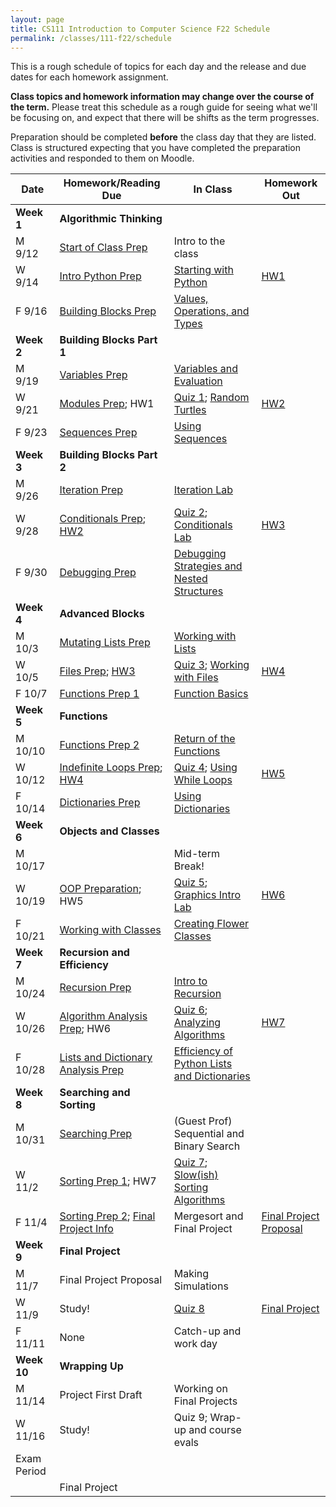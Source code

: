 ```yaml
---
layout: page
title: CS111 Introduction to Computer Science F22 Schedule
permalink: /classes/111-f22/schedule
---
```


This is a rough schedule of topics for each day and the release and due dates for each homework assignment.  

**Class topics and homework information may change over the course of the term.** Please treat this schedule as a rough guide for seeing what we'll be focusing on, and expect that there will be shifts as the term progresses.

Preparation should be completed **before** the class day that they are listed. Class is structured expecting that you have completed the preparation activities and responded to them on Moodle.

| Date	| Homework/Reading Due	| In Class |	Homework Out |
| ------- | --------------- | ------------- | -------------- |
| **Week 1** | **Algorithmic Thinking** |  | |
| M 9/12 | [Start of Class Prep](intro-prep) | Intro to the class |  |
| W 9/14 | [Intro Python Prep](python-prep) | [Starting with Python](getting-started)  | [HW1](hw1)	 |
| F 9/16 | [Building Blocks Prep](build-blocks-prep) | [Values, Operations, and Types](building-blocks) | | 
| **Week 2** | **Building Blocks Part 1** |  | |
| M 9/19 | [Variables Prep](variables-prep)	| [Variables and Evaluation](variables) |	 |
| W 9/21 | [Modules Prep](turtle-prep); HW1 | [Quiz 1](quiz1); [Random Turtles](random-turtle)	| [HW2](hw2) |
| F 9/23 | [Sequences Prep](sequences-prep) | [Using Sequences](sequences)	| |
| **Week 3** | **Building Blocks Part 2** |  | |
| M 9/26 | [Iteration Prep](iteration-prep)	| [Iteration Lab](iteration-lab)	| |
| W 9/28 | [Conditionals Prep](conditionals-prep); [HW2](hw2)| [Quiz 2](quiz2); [Conditionals Lab](conditionals-lab)	 | [HW3](hw3) |
| F 9/30 | [Debugging Prep](debugging-nested-prep)  |	[Debugging Strategies and Nested Structures](lab-nested) |  |
| **Week 4** | **Advanced Blocks** | | |
| M 10/3 | [Mutating Lists Prep](mutating-lists-prep) | [Working with Lists](lab-mutating-lists)	| |
| W 10/5 | [Files Prep](files-prep); [HW3](hw3)	| [Quiz 3](quiz3); [Working with Files](files)	| [HW4](hw4) |
| F 10/7 | [Functions Prep 1](functions1-prep) | [Function Basics](functions1)	 | |
| **Week 5** | **Functions** |  | |
| M 10/10 | [Functions Prep 2](functions2-prep) | [Return of the Functions](lab-functions2) | |
| W 10/12 |	[Indefinite Loops Prep](while-prep);  [HW4](hw4)	| [Quiz 4](quiz4); [Using While Loops](while-loops)	| [HW5](hw5) |
| F 10/14 | [Dictionaries Prep](dictionaries-prep) |	[Using Dictionaries](dictionaries)	| |
| **Week 6** | **Objects and Classes** |  | |
| M 10/17	| |	Mid-term Break!	| |
| W 10/19 | [OOP Preparation](oop1-prep); HW5  | [Quiz 5](quiz5); [Graphics Intro Lab](graphics-intro)	| [HW6](hw6) |
| F 10/21 | [Working with Classes](oop2-prep)	| [Creating Flower Classes](creating-classes)	|  |
| **Week 7**| **Recursion and Efficiency**|  | |
| M 10/24 |  [Recursion Prep](recursion-prep) | [Intro to Recursion](recursion-lab)	| |
| W 10/26 | [Algorithm Analysis Prep](analysis-prep); HW6 |	[Quiz 6](quiz6); [Analyzing Algorithms](efficiency)		 | [HW7](hw7) |
| F 10/28 | [Lists and Dictionary Analysis Prep](list-efficiency-prep)	 | [Efficiency of Python Lists and Dictionaries](lab-efficiency2)	|  |
| **Week 8** | **Searching and Sorting** |   | |
| M 10/31 | [Searching Prep](searching-prep) |	(Guest Prof) Sequential and Binary Search	| |
| W 11/2 | 	[Sorting Prep 1](sorting-basic-prep); HW7	 | [Quiz 7](quiz7); [Slow(ish) Sorting Algorithms](slow-sorting) | |	
| F 11/4 | [Sorting Prep 2](mergesort-prep); [Final Project Info](final-project)	| Mergesort and Final Project  | [Final Project Proposal](final-project#project-proposal)	 |
| **Week 9** | **Final Project**|  | |
| M 11/7 | Final Project Proposal |	Making Simulations | |	
| W 11/9 | Study! | [Quiz 8](quiz8) | [Final Project](final-project) |
| F 11/11 | None  | Catch-up and work day |	 |
| **Week 10** | **Wrapping Up** |  | |
| M 11/14	| Project First Draft | Working on Final Projects |  |
| W 11/16 | Study! | Quiz 9; Wrap-up and course evals | |
| Exam Period | | | |
| | Final Project |  | |